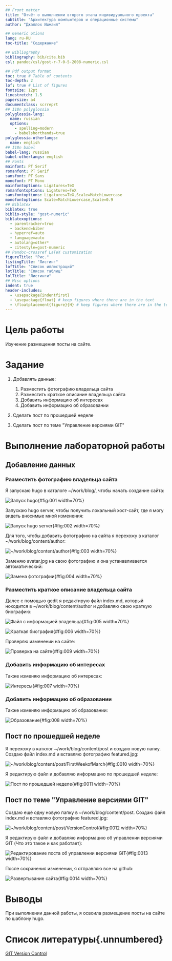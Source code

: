 ```yaml
---
## Front matter
title: "Отчёт о выполнении второго этапа индивидуального проекта"
subtitle: "Архитектура компьютеров и операционные системы"
author: "Джаллох Ишмаил"

## Generic otions
lang: ru-RU
toc-title: "Содержание"

## Bibliography
bibliography: bib/cite.bib
csl: pandoc/csl/gost-r-7-0-5-2008-numeric.csl

## Pdf output format
toc: true # Table of contents
toc-depth: 2
lof: true # List of figures
fontsize: 12pt
linestretch: 1.5
papersize: a4
documentclass: scrreprt
## I18n polyglossia
polyglossia-lang:
  name: russian
  options:
	- spelling=modern
	- babelshorthands=true
polyglossia-otherlangs:
  name: english
## I18n babel
babel-lang: russian
babel-otherlangs: english
## Fonts
mainfont: PT Serif
romanfont: PT Serif
sansfont: PT Sans
monofont: PT Mono
mainfontoptions: Ligatures=TeX
romanfontoptions: Ligatures=TeX
sansfontoptions: Ligatures=TeX,Scale=MatchLowercase
monofontoptions: Scale=MatchLowercase,Scale=0.9
## Biblatex
biblatex: true
biblio-style: "gost-numeric"
biblatexoptions:
  - parentracker=true
  - backend=biber
  - hyperref=auto
  - language=auto
  - autolang=other*
  - citestyle=gost-numeric
## Pandoc-crossref LaTeX customization
figureTitle: "Рис."
listingTitle: "Листинг"
lofTitle: "Список иллюстраций"
lotTitle: "Список таблиц"
lolTitle: "Листинги"
## Misc options
indent: true
header-includes:
  - \usepackage{indentfirst}
  - \usepackage{float} # keep figures where there are in the text
  - \floatplacement{figure}{H} # keep figures where there are in the text
---
```


# Цель работы

Изучение размещения посты на сайте.

# Задание

1. Добавлять данные:
   1. Разместить фотографию владельца сайта
   2. Разместить краткое описание владельца сайта
   3. Добавить информацию об интересах
   4. Добавить информацию об образовании
   
2. Сделать пост по прошедшей неделе
3. Сделать пост по теме "Управление версиями GIT" 

# Выполнение лабораторной работы

## Добавление данных

### Разместить фотографию владельца сайта

Я запускаю hugo в каталоге ~/work/blog/, чтобы начать создание сайта:

![Запуск hugo](image/8.PNG){#fig:001 width=70%}

Запускаю hugo server, чтобы получить локальный хост-сайт, где я могу видеть вносимые мной изменения: 

![Запуск hugo server](image/9.PNG){#fig:002 width=70%}

Для того, чтобы добавить фотографию на сайта я перехожу в каталог ~/work/blog/content/author:

![~/work/blog/content/author](image/1.PNG){#fig:003 width=70%}

Заменяю avatar.jpg на свою фотографию и она устанавливается автоматический:

![Замена фотографии](image/10.0.PNG){#fig:004 width=70%}

### Разместить краткое описание владельца сайта

Далее с помощью gedit я редактирую файл index.md, который ноходится в ~/work/blog/content/author и добавляю свою краткую биографию:

![Файл с информацией владельца](image/3.PNG){#fig:005 width=70%}

![Краткая биография](image/4.PNG){#fig:006 width=70%}


Проверяю изменении на сайте:

![Проверка на сайте](image/10.PNG){#fig:009 width=70%}

### Добавить информацию об интересах

Также изменяю информацию об интересах:

![Интересы](image/5.PNG){#fig:007 width=70%}

### Добавить информацию об образовании

Также изменяю информацию об образовании:

![Образование](image/6.PNG){#fig:008 width=70%}

## Пост по прошедшей неделе

Я перехожу в катклог ~/work/blog/content/post и создаю новую папку. Создаю файл index.md и вставляю фотографию featured.jpg:

![~/work/blog/content/post/FirstWeekofMarch](image/12.PNG){#fig:0010 width=70%}

Я редактирую файл и добавляю информацию по прошедшей неделе:

![Пост по прошедшей неделе](image/12.1.PNG){#fig:0011 width=70%}

## Пост по теме "Управление версиями GIT"

Создаю ещё одну новую папку в ~/work/blog/content/post. Создаю файл index.md и вставляю фотографию featured.jpg:

![~/work/blog/content/post/VersionControl](image/14.PNG){#fig:0012 width=70%}

Я редактирую файл и добавляю информацию об управлении версиями GIT (Что это такое и как работает):

![Редактирование поста об управлении версиями GIT](image/13.PNG){#fig:0013 width=70%}

После сохранения изменении, я отправляю все на github:

![Развертывание сайта](image/19.PNG){#fig:0014 width=70%}

# Выводы

При выполнении данной работы, я освоила размещение посты на сайте по шаблону hugo.

# Список литературы{.unnumbered}

[GIT Version Control](https://git-scm.com/book/en/v2/Getting-Started-About-Version-Control)

